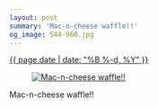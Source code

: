 ```yaml
---
layout: post
summary: 'Mac-n-cheese waffle!!'
og_image: 544-960.jpg
---
```


<div class="post">
 <time>
  <a href="/544">
   {{ page.date | date: "%B %-d, %Y" }}
  </a>
 </time>
 <a href="/544">
  <figure data-taken="9/3/2016">
   <img alt="Mac-n-cheese waffle!!" sizes="(min-width: 700px) 50vw, calc(100vw - 2rem)" src="{{ site.assets_url }}/544-480.jpg" srcset="{{ site.assets_url }}/544-240.jpg 240w, {{ site.assets_url }}/544-480.jpg 480w, {{ site.assets_url }}/544-720.jpg 720w, {{ site.assets_url }}/544-960.jpg 960w"/>
  </figure>
 </a>
 <span>
  Mac-n-cheese waffle!!
 </span>
</div>
